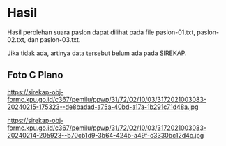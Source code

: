 # Hasil

Hasil perolehan suara paslon dapat dilihat pada file paslon-01.txt, paslon-02.txt, dan paslon-03.txt.

Jika tidak ada, artinya data tersebut belum ada pada SIREKAP.

## Foto C Plano

https://sirekap-obj-formc.kpu.go.id/c367/pemilu/ppwp/31/72/02/10/03/3172021003083-20240215-175323--de8badad-a75a-40bd-a17a-1b291c71d48a.jpg

https://sirekap-obj-formc.kpu.go.id/c367/pemilu/ppwp/31/72/02/10/03/3172021003083-20240214-205923--b70cb1d9-3b64-424b-a49f-c3330bc12d4c.jpg
